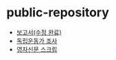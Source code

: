 # public-repository  
- [보고서(수정 완료)](./보고서.md)  
- [독립운동가 조사](./윤희순%20조사.md)  
- [영자신문 스크립](./영어%20동아리%20프로젝트.md)